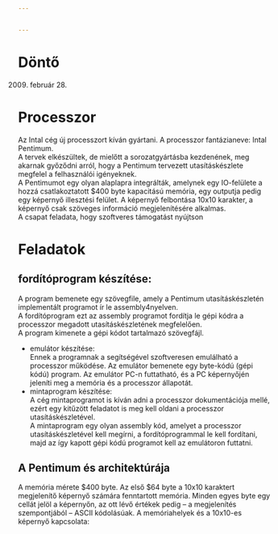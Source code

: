 ```yaml
---


---
```


<h1 id="döntő">Döntő</h1>
<ol start="2009">
<li>február 28.</li>
</ol>
<h1 id="processzor">Processzor</h1>
<p>Az Intal cég új processzort kíván gyártani. A processzor fantázianeve: Intal Pentimum.<br>
A tervek elkészültek, de mielőtt a sorozatgyártásba kezdenének, meg akarnak győződni arról, hogy a Pentimum tervezett utasításkészlete megfelel a felhasználói igényeknek.<br>
A Pentimumot egy olyan alaplapra integrálták, amelynek egy IO-felülete a hozzá csatlakoztatott $400 byte kapacitású memória, egy outputja pedig egy képernyő illesztési felület. A képernyő felbontása 10x10 karakter, a képernyő csak szöveges információ megjelenítésére alkalmas.<br>
A csapat feladata, hogy szoftveres támogatást nyújtson</p>
<h1 id="feladatok">Feladatok</h1>
<h2 id="fordítóprogram-készítése">fordítóprogram készítése:</h2>
<p>A program bemenete egy szövegfile, amely a Pentimum utasításkészletén implementált programot ír le assembly4nyelven.<br>
A fordítóprogram ezt az assembly programot fordítja le gépi kódra a processzor megadott utasításkészletének megfelelően.<br>
A program kimenete a gépi kódot tartalmazó szövegfájl.</p>
<ul>
<li>emulátor készítése:<br>
Ennek a programnak a segítségével szoftveresen emulálható a processzor működése. Az emulátor bemenete egy byte-kódú (gépi kódú) program. Az emulátor PC-n futtatható, és a PC képernyőjén jeleníti meg a memória és a processzor állapotát.</li>
<li>mintaprogram készítése:<br>
A cég mintaprogramot is kíván adni a processzor dokumentációja mellé, ezért egy kitűzött feladatot is meg kell oldani a processzor utasításkészletével.<br>
A mintaprogram egy olyan assembly kód, amelyet a processzor utasításkészletével kell megírni, a fordítóprogrammal le kell fordítani, majd az így kapott gépi kódú programot kell az emulátoron futtatni.</li>
</ul>
<h2 id="a-pentimum-és-architektúrája">A Pentimum és architektúrája</h2>
<p>A memória mérete $400 byte. Az első $64 byte a 10x10 karaktert megjelenítő képernyő számára fenntartott memória. Minden egyes byte egy cellát jelöl a képernyőn, az ott lévő értékek pedig – a megjelenítés szempontjából – ASCII kódolásúak. A memóriahelyek és a 10x10-es képernyő kapcsolata:</p>

